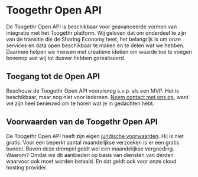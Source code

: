 Toogethr Open API
=================

De Toogethr Open API is beschikbaar voor geavanceerde vormen van integratie met het Toogethr platform. Wij geloven dat om onderdeel te zijn van de transitie die de Sharing Economy heet, het  belangrijk is om onze services en data open beschikbaar te maken en te delen wat we hebben. Daarmee helpen we mensen met creatieve ideëen om waarde toe te voegen bovenop wat wij tot dusver hebben gerealiseerd. 

## Toegang tot de Open API
Beschouw de Toogethr Open API vooralsnog s.v.p. als een MVP.  Het is beschikbaar, maar nog niet voor iedereen. [Neem contact met ons op](mailto:info@toogethr.com), want we zijn heel benieuwd om te horen wat je in gedachten hebt.

## Voorwaarden van de Toogethr Open API
De Toogethr Open API heeft zijn eigen [juridische voorwaarden](http://www.toogethr.com/legal). Hij is niet gratis. Voor een beperkt aantal maandelijkse verzoeken is er een gratis bundel. Boven deze drempel geldt wel een maandelijkse vergoeding. Waarom? Omdat we dit aanbieden op basis van diensten van derden waarvoor ook moet worden betaald. En dat geldt ook voor onze cloud hosting provider.
